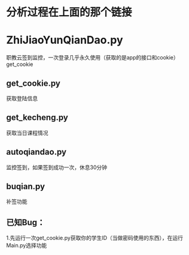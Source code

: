 # 分析过程在上面的那个链接
# ZhiJiaoYunQianDao.py
职教云签到监控，一次登录几乎永久使用（获取的是app的接口和cookie）get_cookie
## get_cookie.py
获取登陆信息
## get_kecheng.py
获取当日课程情况
## autoqiandao.py
监控签到，如果签到成功一次，休息30分钟
## buqian.py
补签功能
## 已知Bug：
1.先运行一次get_cookie.py获取你的学生ID（当做密码使用的东西），在运行Main.py选择功能
